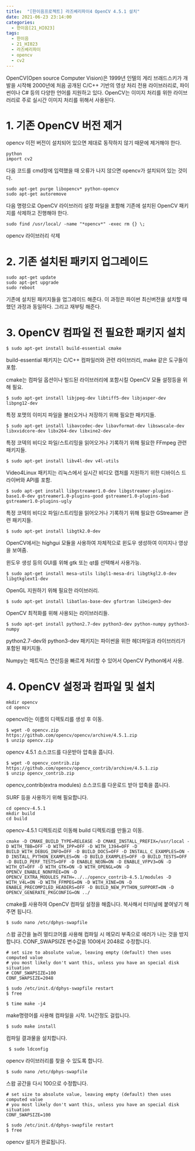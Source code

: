 ```yaml
---
title:  "[한이음프로젝트] 라즈베리파이4 OpenCV 4.5.1 설치"
date: 2021-06-23 23:14:00
categories:
  - 한이음[21_HI023]
tags:
  - 한이음
  - 21_HI023
  - 라즈베리파이
  - opencv
  - cv2
---
```


OpenCV(Open source Computer Vision)은 1999년 인텔의 게리 브래드스키가 개발을 시작해 2000년에 처음 공개된 C/C++ 기반의 영상 처리 전용 라이브러리로, 파이썬이나 C# 등의 다양한 언어를 지원하고 있다. OpenCV는 이미지 처리를 위한 라이브러리로 주로 실시간 이미지 처리를 위해서 사용된다. 

# 1. 기존 OpenCV 버전 제거
opencv 이전 버전이 설치되어 있으면 제대로 동작하지 않기 때문에 제거해야 한다.

```
python
import cv2
```
다음 코드를 cmd창에 입력했을 때 오류가 나지 않으면 opencv가 설치되어 있는 것이다.

```
sudo apt-get purge libopencv* python-opencv
sudo apt-get autoremove
```
다음 명령으로 OpenCV 라이브러리 설정 파일을 포함해 기존에 설치된 OpenCV 패키지를 삭제하고 진행해야 한다.

```
sudo find /usr/local/ -name "*opencv*" -exec rm {} \;
```
opencv 라이브러리 삭제


# 2. 기존 설치된 패키지 업그레이드
```
sudo apt-get update
sudo apt-get upgrade
sudo reboot
```
기존에 설치된 패키지들을 업그레이드 해준다. 이 과정은 파이썬 최신버전을 설치할 때 했던 과정과 동일하다. 그리고 재부팅 해준다.


# 3. OpenCV 컴파일 전 필요한 패키지 설치
```
$ sudo apt-get install build-essential cmake
```
build-essential 패키지는 C/C++ 컴파일러와 관련 라이브러리, make 같은 도구들이 포함.

cmake는 컴파일 옵션이나 빌드된 라이브러리에 포함시킬 OpenCV 모듈 설정등을 위해 필요. 

```
$ sudo apt-get install libjpeg-dev libtiff5-dev libjasper-dev libpng12-dev
```
특정 포맷의 이미지 파일을 불러오거나 저장하기 위해 필요한 패키지들.

```
$ sudo apt-get install libavcodec-dev libavformat-dev libswscale-dev libxvidcore-dev libx264-dev libxine2-dev
```
특정 코덱의 비디오 파일/스트리밍을 읽어오거나 기록하기 위해 필요한 FFmpeg 관련 패키지들.

```
$ sudo apt-get install libv4l-dev v4l-utils
```
Video4Linux 패키지는 리눅스에서 실시간 비디오 캡처를 지원하기 위한 디바이스 드라이버와 API를 포함. 

```
$ sudo apt-get install libgstreamer1.0-dev libgstreamer-plugins-base1.0-dev gstreamer1.0-plugins-good gstreamer1.0-plugins-bad gstreamer1.0-plugins-ugly
```
특정 코덱의 비디오 파일/스트리밍을 읽어오거나 기록하기 위해 필요한 GStreamer 관련 패키지들.

```
$ sudo apt-get install libgtk2.0-dev
```
OpenCV에서는 highgui 모듈을 사용하여 자체적으로 윈도우 생성하여 이미지나 영상을 보여줌.  

윈도우 생성 등의 GUI를 위해 gtk 또는 qt를 선택해서 사용가능.

```
$ sudo apt-get install mesa-utils libgl1-mesa-dri libgtkgl2.0-dev libgtkglext1-dev   
```
OpenGL 지원하기 위해 필요한 라이브러리.

```
$ sudo apt-get install libatlas-base-dev gfortran libeigen3-dev
```
OpenCV 최적화를 위해 사용되는 라이브러리들.

```
$ sudo apt-get install python2.7-dev python3-dev python-numpy python3-numpy
```
python2.7-dev와 python3-dev 패키지는 파이썬을 위한 헤더파일과 라이브러리가 포함된  패키지들. 

Numpy는 매트릭스 연산등을 빠르게 처리할 수 있어서 OpenCV Python에서 사용. 


# 4. OpenCV 설정과 컴파일 및 설치

```
mkdir opencv
cd opencv
```
opencv라는 이름의 디렉토리를 생성 후 이동.

```
$ wget -O opencv.zip https://github.com/opencv/opencv/archive/4.5.1.zip
$ unzip opencv.zip
```
opencv 4.5.1 소스코드를 다운받아 압축을 풉니다.

```
$ wget -O opencv_contrib.zip https://github.com/opencv/opencv_contrib/archive/4.5.1.zip
$ unzip opencv_contrib.zip
```
opencv_contrib(extra modules) 소스코드를 다운로드 받아 압축을 풉니다.

SURF 등을 사용하기 위해 필요합니다.

```
cd opencv-4.5.1
mkdir build
cd build
```
opencv-4.5.1 디렉토리로 이동해 build 디렉토리를 만들고 이동.

```
cmake -D CMAKE_BUILD_TYPE=RELEASE -D CMAKE_INSTALL_PREFIX=/usr/local -D WITH_TBB=OFF -D WITH_IPP=OFF -D WITH_1394=OFF -D BUILD_WITH_DEBUG_INFO=OFF -D BUILD_DOCS=OFF -D INSTALL_C_EXAMPLES=ON -D INSTALL_PYTHON_EXAMPLES=ON -D BUILD_EXAMPLES=OFF -D BUILD_TESTS=OFF -D BUILD_PERF_TESTS=OFF -D ENABLE_NEON=ON -D ENABLE_VFPV3=ON -D WITH_QT=OFF -D WITH_GTK=ON -D WITH_OPENGL=ON -D OPENCV_ENABLE_NONFREE=ON -D OPENCV_EXTRA_MODULES_PATH=../../opencv_contrib-4.5.1/modules -D WITH_V4L=ON -D WITH_FFMPEG=ON -D WITH_XINE=ON -D ENABLE_PRECOMPILED_HEADERS=OFF -D BUILD_NEW_PYTHON_SUPPORT=ON -D OPENCV_GENERATE_PKGCONFIG=ON ../
```
cmake를 사용하여 OpenCV 컴파일 설정을 해줍니다.  복사해서 터미널에 붙여넣기 해주면 됩니다. 

```
$ sudo nano /etc/dphys-swapfile
```
스왑 공간을 늘려 멀티코어를 사용해 컴파일 시 메모리 부족으로 에러가 나는 것을 방지합니다.
CONF_SWAPSIZE 변수값을 100에서 2048로 수정합니다.


```
# set size to absolute value, leaving empty (default) then uses computed value
# you most likely don't want this, unless you have an special disk situation
# CONF_SWAPSIZE=100
CONF_SWAPSIZE=2048
```

```
$ sudo /etc/init.d/dphys-swapfile restart
$ free
```

```
$ time make -j4
```
make명령어를 사용해 컴파일을 시작. 1시간정도 걸립니다.

```
$ sudo make install
```
컴파일 결과물을 설치합니다.


```
 $ sudo ldconfig
```
opencv 라이브러리를 찾을 수 있도록 합니다.

```
$ sudo nano /etc/dphys-swapfile
```
스왑 공간을 다시 100으로 수정합니다.

```
# set size to absolute value, leaving empty (default) then uses computed value
# you most likely don't want this, unless you have an special disk situation
CONF_SWAPSIZE=100
```

```
$ sudo /etc/init.d/dphys-swapfile restart
$ free
```
opencv 설치가 완료됩니다.
